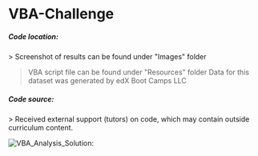 # VBA-Challenge
<h5>Code location:</h5>
> Screenshot of results can be found under "Images" folder

> VBA script file can be found under "Resources" folder
Data for this dataset was generated by edX Boot Camps LLC

<h5>Code source:</h5>
> Received external support (tutors) on code, which may contain outside curriculum content.

![VBA_Analysis_Solution:](https://github.com/elasmo4/VBA_Analysis/assets/123216506/a3c4fd1d-d694-4ffd-8612-b3dac5767314 "Solution to Challenge 2")
